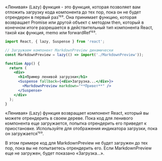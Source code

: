 «Ленивая» (Lazy) функция - это функция, которая позволяет вам отложить загрузку кода компонента до тех пор, пока он не будет отрендерен в первый раз¹²³. Она принимает функцию, которая возвращает Promise или другой объект с методом then, который в конечном итоге разрешается в действительный тип компонента React, такой как функция, memo или forwardRef¹²³.

```jsx
import React, { lazy, Suspense } from 'react';

// Загружаем компонент MarkdownPreview динамически
const MarkdownPreview = lazy(() => import('./MarkdownPreview'));

function App() {
  return (
    <div>
      <h1>Пример ленивой загрузки</h1>
      <Suspense fallback={<div>Загрузка...</div>}>
        <MarkdownPreview markdown="**Привет**" />
      </Suspense>
    </div>
  );
}
```


«Ленивая» (Lazy) функция возвращает компонент React, который вы можете отрендерить в своем дереве. Пока код для ленивого компонента еще загружается, попытка отрендерить его приведет к приостановке. Используйте <Suspense> для отображения индикатора загрузки, пока он загружается¹²³.



В этом примере код для MarkdownPreview не будет загружен до тех пор, пока вы не попытаетесь отрендерить его. Если MarkdownPreview еще не загружен, будет показано «Загрузка...».
